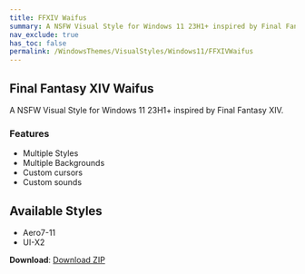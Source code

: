 ```yaml
---
title: FFXIV Waifus
summary: A NSFW Visual Style for Windows 11 23H1+ inspired by Final Fantasy XIV
nav_exclude: true
has_toc: false
permalink: /WindowsThemes/VisualStyles/Windows11/FFXIVWaifus
---
```


## Final Fantasy XIV Waifus
A NSFW Visual Style for Windows 11 23H1+ inspired by Final Fantasy XIV.

<div align="center">
<!-- <img src="https://gitlab.com/the-back-room/visual-styles/windows-11/nsfw/final-fantasy-xiv-waifus/-/raw/main/Extras/Preview.bmp" alt="Preview" width="80%" /> -->
</div>

### Features

- Multiple Styles
- Multiple Backgrounds
- Custom cursors
- Custom sounds

## Available Styles

- Aero7-11
- UI-X2

**Download**: [Download ZIP](https://gitlab.com/the-back-room/visual-styles/windows-11/nsfw/final-fantasy-xiv-waifus/-/archive/main/final-fantasy-xiv-waifus-main.zip)